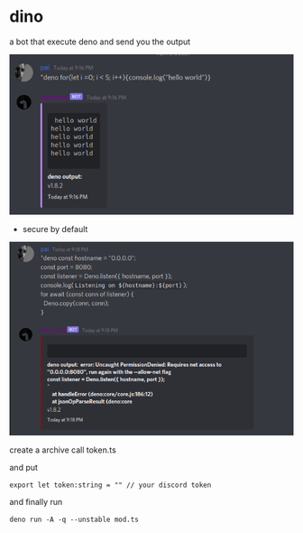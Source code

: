 # dino


a bot that execute deno and send you the output

<img src="./img/example-deno1.png">

- secure by default

<img src="./img/secure.png">

create a archive call token.ts

and put

```
export let token:string = "" // your discord token
```

and finally run
```
deno run -A -q --unstable mod.ts
```



